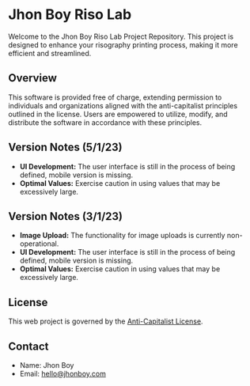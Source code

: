 # Jhon Boy Riso Lab

Welcome to the Jhon Boy Riso Lab Project Repository. This project is designed to enhance your risography printing process, making it more efficient and streamlined.

## Overview

This software is provided free of charge, extending permission to individuals and organizations aligned with the anti-capitalist principles outlined in the license. Users are empowered to utilize, modify, and distribute the software in accordance with these principles.

## Version Notes (5/1/23)

- **UI Development:** The user interface is still in the process of being defined, mobile version is missing.
- **Optimal Values:** Exercise caution in using values that may be excessively large.

## Version Notes (3/1/23)

- **Image Upload:** The functionality for image uploads is currently non-operational.
- **UI Development:** The user interface is still in the process of being defined, mobile version is missing.
- **Optimal Values:** Exercise caution in using values that may be excessively large.

## License

This web project is governed by the [Anti-Capitalist License](LICENSE).

## Contact

- Name: Jhon Boy
- Email: hello@jhonboy.com
